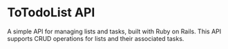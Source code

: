 # ToTodoList API

A simple API for managing lists and tasks, built with Ruby on Rails. This API supports CRUD operations for lists and their associated tasks.
